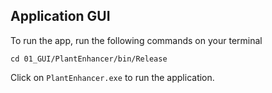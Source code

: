## Application GUI

To run the app, run the following commands on your terminal
```
cd 01_GUI/PlantEnhancer/bin/Release
```

Click on `PlantEnhancer.exe` to run the application.